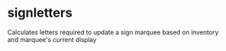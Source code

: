# signletters

Calculates letters required to update a sign marquee based on inventory and marquee's current display
